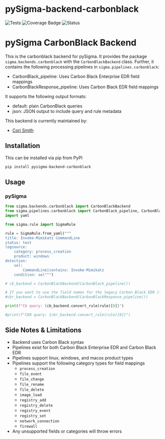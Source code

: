 # pySigma-backend-carbonblack

![Tests](https://github.com/7RedViolin/pySigma-backend-carbonblack/actions/workflows/test.yml/badge.svg)
![Coverage Badge](https://img.shields.io/endpoint?url=https://gist.githubusercontent.com/7RedViolin/430d03b407f337c2b20029c356355f8a/raw/7RedViolin-pySigma-backend-carbonblack.json)
![Status](https://img.shields.io/badge/Status-pre--release-orange)

# pySigma CarbonBlack Backend

This is the carbonblack backend for pySigma. It provides the package `sigma.backends.carbonblack` with the `CarbonBlackBackend` class.
Further, it contains the following processing pipelines in `sigma.pipelines.carbonblack`:

* CarbonBlack_pipeline: Uses Carbon Black Enterprise EDR field mappings
* CarbonBlackResponse_pipeline: Uses Carbon Black EDR field mappings

It supports the following output formats:

* default: plain CarbonBlack queries
* json: JSON output to include query and rule metadata

This backend is currently maintained by:

* [Cori Smith](https://github.com/7RedViolin/)

## Installation
This can be installed via pip from PyPI

```bash
pip install pysigma-backend-carbonblack
```

## Usage

### pySigma
```python
from sigma.backends.carbonblack import CarbonBlackBackend
from sigma.pipelines.carbonblack import CarbonBlack_pipeline, CarbonBlackResponse_pipeline
import yaml

from sigma.rule import SigmaRule

rule = SigmaRule.from_yaml("""
title: Invoke-Mimikatz CommandLine
status: test
logsource:
    category: process_creation
    product: windows
detection:
    sel:
        CommandLine|contains: Invoke-Mimikatz
    condition: sel""")

# cb_backend = CarbonBlackBackend(CarbonBlack_pipeline())

# If you want to use the field names for the legacy Carbon Black EDR (fka Response)
#cbr_backend = CarbonBlackBackend(CarbonBlackResponse_pipeline())

print(f"Cb query: {cb_backend.convert_rule(rule)[0]}")

#print(f"CbR query: {cbr_backend.convert_rule(rule)[0]}")
```

## Side Notes &  Limitations
- Backend uses Carbon Black syntax
- Pipelines exist for both Carbon Black Enterprise EDR and Carbon Black EDR
- Pipelines support linux, windows, and macos product types
- Pipelines support the following category types for field mappings
  - `process_creation`
  - `file_event`
  - `file_change`
  - `file_rename`
  - `file_delete`
  - `image_load`
  - `registry_add`
  - `registry_delete`
  - `registry_event`
  - `registry_set`
  - `network_connection`
  - `firewall`
- Any unsupported fields or categories will throw errors
